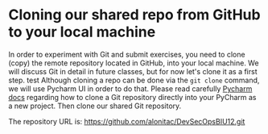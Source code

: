 # Cloning our shared repo from GitHub to your local machine

In order to experiment with Git and submit exercises, you need to clone (copy) the remote repository located in GitHub, into your local machine. We will discuss Git in detail in future classes, but for now let's clone it as a first step. 
test
Although cloning a repo can be done via the `git clone` command, we will use Pycharm UI in order to do that. Please read carefully [Pycharm docs](https://www.jetbrains.com/help/pycharm/cloning-repository.html) regarding how to clone a Git repository directly into your PyCharm as a new project. 
Then clone our shared Git repository. 

The repository URL is: https://github.com/alonitac/DevSecOpsBIU12.git




